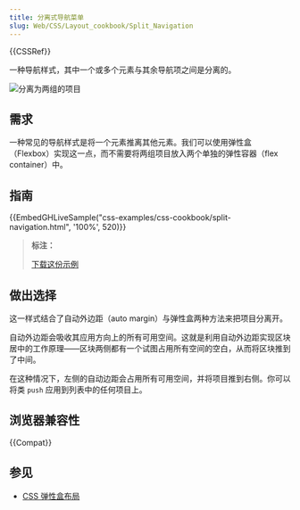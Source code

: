 ```yaml
---
title: 分离式导航菜单
slug: Web/CSS/Layout_cookbook/Split_Navigation
---
```


{{CSSRef}}

一种导航样式，其中一个或多个元素与其余导航项之间是分离的。

![分离为两组的项目](split-navigation.png)

## 需求

一种常见的导航样式是将一个元素推离其他元素。我们可以使用弹性盒（Flexbox）实现这一点，而不需要将两组项目放入两个单独的弹性容器（flex container）中。

## 指南

{{EmbedGHLiveSample("css-examples/css-cookbook/split-navigation.html", '100%', 520)}}

> **标注：**
>
> [下载这份示例](https://github.com/mdn/css-examples/blob/main/css-cookbook/split-navigation--download.html)

## 做出选择

这一样式结合了自动外边距（auto margin）与弹性盒两种方法来把项目分离开。

自动外边距会吸收其应用方向上的所有可用空间。这就是利用自动外边距实现区块居中的工作原理——区块两侧都有一个试图占用所有空间的空白，从而将区块推到了中间。

在这种情况下，左侧的自动边距会占用所有可用空间，并将项目推到右侧。你可以将类 `push` 应用到列表中的任何项目上。

## 浏览器兼容性

{{Compat}}

## 参见

- [CSS 弹性盒布局](/zh-CN/docs/Web/CSS/CSS_flexible_box_layout)
